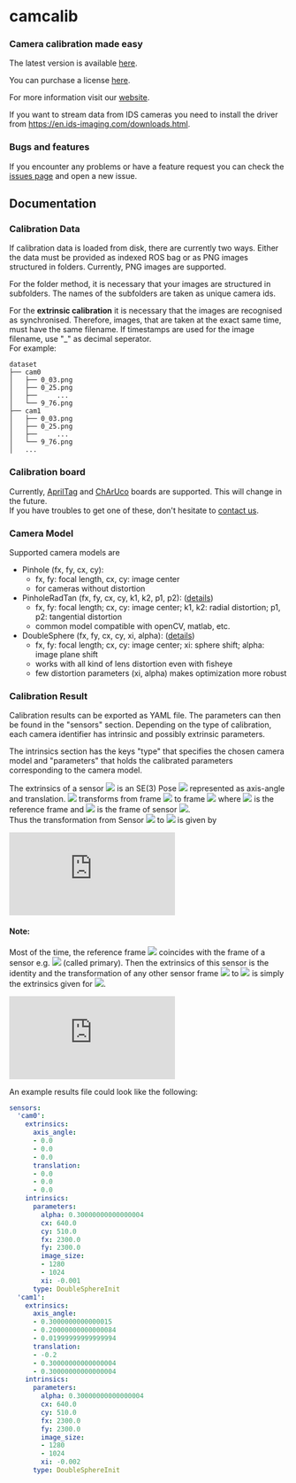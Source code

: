 # camcalib
### Camera calibration made easy

The latest version is available [here](https://github.com/IVISO/camcalib/releases).

You can purchase a license [here](https://www.camcalib.io/plans-pricing).

For more information visit our [website](https://www.camcalib.io/).

If you want to stream data from IDS cameras you need to install the driver from https://en.ids-imaging.com/downloads.html.


### Bugs and features

If you encounter any problems or have a feature request you can check the [issues page](https://github.com/IVISO/camcalib/issues) and open a new issue.


## Documentation

### Calibration Data

If calibration data is loaded from disk, there are currently two ways.
Either the data must be provided as indexed ROS bag or as PNG images structured in folders.
Currently, PNG images are supported.

For the folder method, it is necessary that your images are structured in subfolders.
The names of the subfolders are taken as unique camera ids.

For the **extrinsic calibration** it is necessary that the images are recognised as synchronised.
Therefore, images, that are taken at the exact same time, must have the same filename.
If timestamps are used for the image filename, use "_" as decimal seperator.  
For example:
```
dataset
├── cam0
│   ├── 0_03.png
│   ├── 0_25.png
│   ├──     ...
│   └── 9_76.png
├── cam1
│   ├── 0_03.png
│   ├── 0_25.png
│   ├──     ...
│   └── 9_76.png
│   ...
```

### Calibration board

Currently, [AprilTag](https://github.com/ethz-asl/kalibr/wiki/calibration-targets) and [ChArUco](https://docs.opencv.org/3.4/df/d4a/tutorial_charuco_detection.html) boards are supported. This will change in the future.  
If you have troubles to get one of these, don't hesitate to [contact us](mailto:info@camcalib.io).

### Camera Model

Supported camera models are 
- Pinhole (fx, fy, cx, cy):
  * fx, fy: focal length, cx, cy: image center
  * for cameras without distortion
- PinholeRadTan (fx, fy, cx, cy, k1, k2, p1, p2): ([details](https://docs.opencv.org/3.4.12/dc/dbb/tutorial_py_calibration.html))
  * fx, fy: focal length; cx, cy: image center; k1, k2: radial distortion; p1, p2: tangential distortion
  * common model compatible with openCV, matlab, etc.
- DoubleSphere (fx, fy, cx, cy, xi, alpha): ([details](https://arxiv.org/pdf/1807.08957v1.pdf))
  * fx, fy: focal length; cx, cy: image center; xi: sphere shift; alpha: image plane shift
  * works with all kind of lens distortion even with fisheye
  * few distortion parameters (xi, alpha) makes optimization more robust


### Calibration Result

Calibration results can be exported as YAML file.
The parameters can then be found in the "sensors" section.
Depending on the type of calibration, each camera identifier has intrinsic and possibly extrinsic parameters.

The intrinsics section has the keys "type" that specifies the chosen camera model and "parameters" that holds the
calibrated parameters corresponding to the camera model.

The extrinsics of a sensor <img src="https://latex.codecogs.com/gif.latex?S_i" /> is an SE(3) Pose <img src="https://latex.codecogs.com/gif.latex?P_%7BS_i%20E%7D" /> represented as axis-angle and translation.
<img src="https://latex.codecogs.com/gif.latex?P_%7BS_i%20E%7D" /> transforms from frame <img src="https://latex.codecogs.com/gif.latex?E" /> to frame <img src="https://latex.codecogs.com/gif.latex?S_i" /> where <img src="https://latex.codecogs.com/gif.latex?E" /> is the reference frame and <img src="https://latex.codecogs.com/gif.latex?S_i" /> is the frame
of sensor <img src="https://latex.codecogs.com/gif.latex?i" />.  
Thus the transformation from Sensor <img src="https://latex.codecogs.com/gif.latex?S_0" /> to <img src="https://latex.codecogs.com/gif.latex?S_1" /> is given by

![equation](https://latex.codecogs.com/gif.latex?P_%7BS_1%20S_0%7D%20%3D%20P_%7BS_1%20E%7D%20*%20P_%7BS_0%20E%7D%5E%7B-1%7D)

#### Note:
Most of the time, the reference frame <img src="https://latex.codecogs.com/gif.latex?E" /> coincides with the frame of a sensor e.g. <img src="https://latex.codecogs.com/gif.latex?S_0" /> (called primary).
Then the extrinsics of this sensor is the identity and the transformation of any other sensor frame <img src="https://latex.codecogs.com/gif.latex?S_0" /> to <img src="https://latex.codecogs.com/gif.latex?S_i" /> is simply the extrinsics given for <img src="https://latex.codecogs.com/gif.latex?S_i" />.

![equation](https://latex.codecogs.com/gif.latex?P_%7BS_i%20S_0%7D%20%3D%20P_%7BS_i%20E%7D)

An example results file could look like the following:  

```yaml
sensors:
  'cam0':
    extrinsics:
      axis_angle:
      - 0.0
      - 0.0
      - 0.0
      translation:
      - 0.0
      - 0.0
      - 0.0
    intrinsics:
      parameters:
        alpha: 0.30000000000000004
        cx: 640.0
        cy: 510.0
        fx: 2300.0
        fy: 2300.0
        image_size:
        - 1280
        - 1024
        xi: -0.001
      type: DoubleSphereInit
  'cam1':
    extrinsics:
      axis_angle:
      - 0.3000000000000015
      - 0.20000000000000084
      - 0.01999999999999994
      translation:
      - -0.2
      - 0.30000000000000004
      - 0.30000000000000004
    intrinsics:
      parameters:
        alpha: 0.30000000000000004
        cx: 640.0
        cy: 510.0
        fx: 2300.0
        fy: 2300.0
        image_size:
        - 1280
        - 1024
        xi: -0.002
      type: DoubleSphereInit
```

